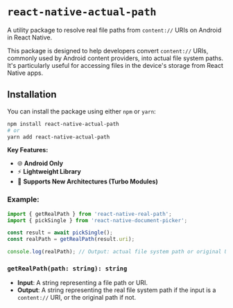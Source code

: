 # `react-native-actual-path`

A utility package to resolve real file paths from `content://` URIs on Android in React Native.

This package is designed to help developers convert `content://` URIs, commonly used by Android content providers, into actual file system paths. It's particularly useful for accessing files in the device's storage from React Native apps.

## Installation

You can install the package using either `npm` or `yarn`:

```bash
npm install react-native-actual-path
# or
yarn add react-native-actual-path
```

**Key Features:**

- 🌐 **Android Only**
- ⚡ **Lightweight Library**
- 🚀 **Supports New Architectures (Turbo Modules)**

### Example:

```javascript
import { getRealPath } from 'react-native-real-path';
import { pickSingle } from 'react-native-document-picker';

const result = await pickSingle();
const realPath = getRealPath(result.uri);

console.log(realPath); // Output: actual file system path or original URI
```

### `getRealPath(path: string): string`

- **Input**: A string representing a file path or URI.
- **Output**: A string representing the real file system path if the input is a `content://` URI, or the original path if not.
